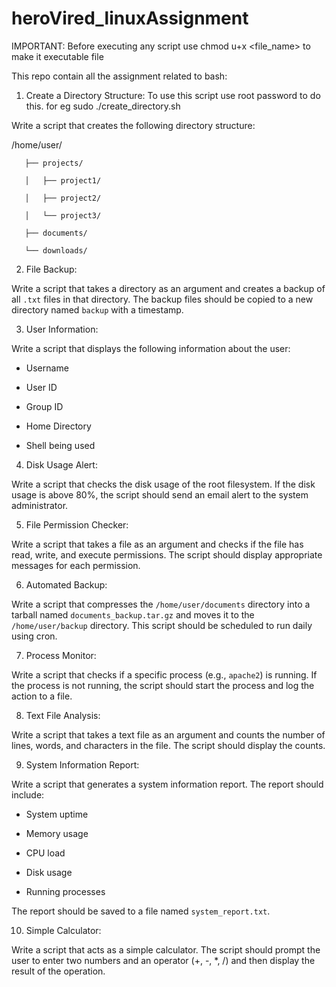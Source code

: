 # heroVired_linuxAssignment
IMPORTANT: Before executing any script use chmod u+x <file_name> to make it executable file

This repo contain all the assignment related to bash:

1. Create a Directory Structure: To use this script use root password to do this.  for eg sudo ./create_directory.sh

Write a script that creates the following directory structure:

   /home/user/

       ├── projects/

       │   ├── project1/

       │   ├── project2/

       │   └── project3/

       ├── documents/

       └── downloads/


2. File Backup:

Write a script that takes a directory as an argument and creates a backup of all `.txt` files in that directory. The backup files should be copied to a new directory named `backup` with a timestamp.


3. User Information:

Write a script that displays the following information about the user:

   - Username

   - User ID

   - Group ID

   - Home Directory

   - Shell being used


4. Disk Usage Alert:

Write a script that checks the disk usage of the root filesystem. If the disk usage is above 80%, the script should send an email alert to the system administrator.


5. File Permission Checker:

Write a script that takes a file as an argument and checks if the file has read, write, and execute permissions. The script should display appropriate messages for each permission.


6. Automated Backup:

Write a script that compresses the `/home/user/documents` directory into a tarball named `documents_backup.tar.gz` and moves it to the `/home/user/backup` directory. This script should be scheduled to run daily using cron.


7. Process Monitor:

Write a script that checks if a specific process (e.g., `apache2`) is running. If the process is not running, the script should start the process and log the action to a file.


8. Text File Analysis:

Write a script that takes a text file as an argument and counts the number of lines, words, and characters in the file. The script should display the counts.


9. System Information Report:

Write a script that generates a system information report. The report should include:

   - System uptime

   - Memory usage

   - CPU load

   - Disk usage

   - Running processes

The report should be saved to a file named `system_report.txt`.


10. Simple Calculator:

Write a script that acts as a simple calculator. The script should prompt the user to enter two numbers and an operator (+, -, *, /) and then display the result of the operation.

